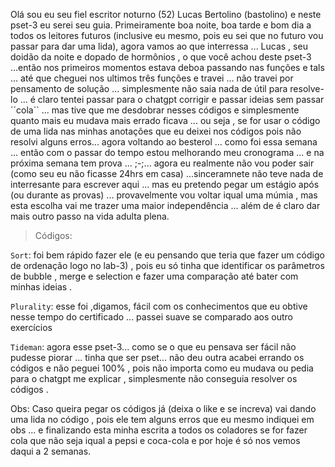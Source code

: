Olá sou eu seu fiel escritor noturno (52) Lucas Bertolino (bastolino) e neste pset-3 eu serei seu guia. Primeiramente boa noite, boa tarde e bom dia a todos os leitores futuros (inclusive eu mesmo, pois eu sei que no futuro vou passar para dar uma lida), agora vamos ao que interressa ... Lucas , seu doidão da noite e dopado de hormônios , o que você achou deste pset-3 ...então nos primeiros momentos estava deboa passando nas funções e tals ... até que cheguei nos ultimos três funções e travei ... não travei por pensamento de solução ... simplesmente não saia nada de útil para resolve-lo ... é claro tentei passar para o chatgpt corrigir e passar ideias sem passar ´´cola`` ... mas tive que me desdobrar nesses códigos e simplesmente quanto mais eu mudava mais errado ficava ... ou seja , se for usar o código de uma lida nas minhas anotações que eu deixei nos códigos pois não resolvi alguns erros... agora voltando ao besterol ... como foi essa semana ... então com o passar do tempo estou melhorando meu cronograma ... e na próxima semana tem prova ... ;-;... agora eu realmente não vou poder sair (como seu eu não ficasse 24hrs em casa) ...sinceramnete não teve nada de interresante para escrever aqui ... mas eu pretendo pegar um estágio após (ou durante as provas) ... provavelmente vou voltar iqual uma múmia , mas esta escolha vai me trazer uma maior independência ... além de é claro dar mais outro passo na vida adulta plena.

>Códigos:

``Sort``: foi bem rápido fazer ele (e eu pensando que teria que fazer um código de ordenação logo no lab-3) , pois eu só tinha que identificar os parâmetros de bubble , merge e selection e fazer uma comparação até bater com minhas ideias .

``Plurality``: esse foi ,digamos, fácil com os conhecimentos que eu obtive nesse tempo do certificado ... passei suave se comparado aos outro exercícios 

``Tideman``: agora esse pset-3... como se o que eu pensava ser fácil não pudesse piorar ... tinha que ser pset... não deu outra acabei errando os códigos e não peguei 100% , pois não importa como eu mudava ou pedia para o chatgpt me explicar , simplesmente não conseguia resolver os códigos .

Obs: Caso queira pegar os códigos já (deixa o like e se increva) vai dando uma lida no código , pois ele tem alguns erros que eu mesmo indiquei em obs ... e finalizando esta minha escrita a todos os coladores se for fazer cola que não seja iqual a pepsi e coca-cola e por hoje é só nos vemos daqui a 2 semanas.
